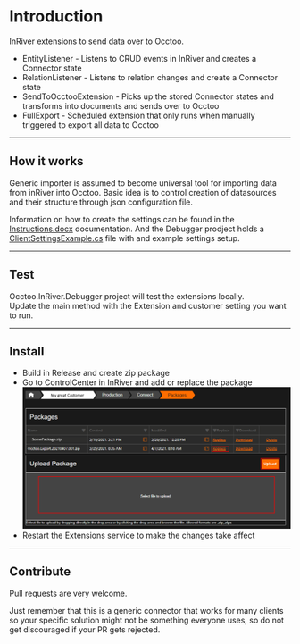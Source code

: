 # Introduction 
InRiver extensions to send data over to Occtoo.

* EntityListener - Listens to CRUD events in InRiver and creates a Connector state
* RelationListener - Listens to relation changes and create a Connector state
* SendToOcctooExtension - Picks up the stored Connector states and transforms into documents and sends over to Occtoo
* FullExport - Scheduled extension that only runs when manually triggered to export all data to Occtoo

---
## How it works
Generic importer is assumed to become universal tool for importing data from inRiver into Occtoo. Basic idea is to control creation of datasources and their structure through json configuration file.

Information on how to create the settings can be found in the [Instructions.docx](./doc/Instructions.docx) documentation. And the Debugger prodject holds a [ClientSettingsExample.cs](src/Occtoo.InRiver.Debugger/Settings/Clients/ClientSettingsExample.cs) file with and example settings setup.

---
## Test
Occtoo.InRiver.Debugger project will test the extensions locally.  
Update the main method with the Extension and customer setting you want to run.

---
## Install
 * Build in Release and create zip package
 * Go to ControlCenter in InRiver and add or replace the package  
 ![Control Center in InRiver](./doc/Extension_Installation.png)
 * Restart the Extensions service to make the changes take affect

 ---
 ## Contribute
 Pull requests are very welcome.

 Just remember that this is a generic connector that works for many clients so your specific solution might not be something everyone uses, so do not get discouraged if your PR gets rejected.
